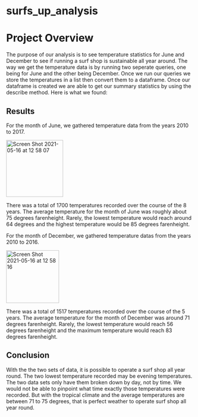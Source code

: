 # surfs_up_analysis

# Project Overview
The purpose of our analysis is to see temperature statistics for June and December to see if running a surf shop is sustainable all year around. The way we get the temperature data is by running two seperate queries, one being for June and the other being December. Once we run our queries we store the temperatures in a list then convert them to a dataframe. Once our dataframe is created we are able to get our summary statistics by using the describe method. Here is what we found:

## Results

For the month of June, we gathered temperature data from the years 2010 to 2017.

<img width="153" alt="Screen Shot 2021-05-16 at 12 58 07" src="https://user-images.githubusercontent.com/79731109/118421958-d7112f80-b687-11eb-8d5b-c1b910b9e2c1.png">

There was a total of 1700 temperatures recorded over the course of the 8 years. The average temperature for the month of June was roughly about 75 degrees farenheight. Rarely, the lowest temperature would reach around 64 degrees and the highest temperature would be 85 degrees farenheight.

For the month of December, we gathered temperature datas from the years 2010 to 2016.

<img width="142" alt="Screen Shot 2021-05-16 at 12 58 16" src="https://user-images.githubusercontent.com/79731109/118423469-ac74a600-b68a-11eb-930a-eba0ce25522f.png">

There was a total of 1517 temperatures recorded over the course of the 5 years. The average temperature for the month of December was around 71 degrees farenheight. Rarely, the lowest temperature would reach 56 degrees farenheight and the maximum temperature would reach 83 degrees farenheight.

## Conclusion

With the the two sets of data, it is possible to operate a surf shop all year round. The two lowest temperature recorded may be evening temperatures. The two data sets only have them broken down by day, not by time. We would not be able to pinpoint what time exactly those temperatures were recorded. But with the tropical climate and the average temperatures are between 71 to 75 degrees, that is perfect weather to operate surf shop all year round.
